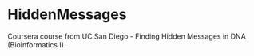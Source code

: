 # HiddenMessages
Coursera course from UC San Diego - Finding Hidden Messages in DNA (Bioinformatics I).
